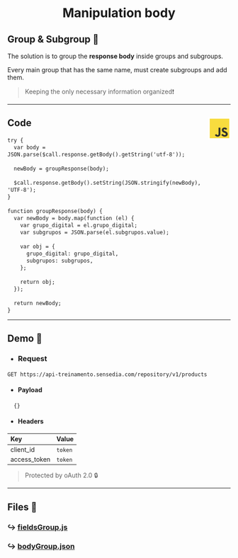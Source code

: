 <div align="center">
  <h1>
    <strong> Manipulation body </strong>
  </h1>
</div>

<div>
  
  <h2> Group & Subgroup 📑 </h2> 
  
  <p>
    The solution is to group the <b>response body</b> inside groups and subgroups.
  </p>

  <p>
    Every main group that has the same name, must create subgroups and add them.
  </p>

  > Keeping the only necessary information organized❗ 
</div>

---

<div>
  <img src="../others/js-icon.png" alt="Javascript Icon" align="right" width="50px" height="50px">

  ## Code

  ```
  try {
    var body = JSON.parse($call.response.getBody().getString('utf-8'));

    newBody = groupResponse(body);

    $call.response.getBody().setString(JSON.stringify(newBody), 'UTF-8');
  }

  function groupResponse(body) {
    var newBody = body.map(function (el) {
      var grupo_digital = el.grupo_digital;
      var subgrupos = JSON.parse(el.subgrupos.value);

      var obj = {
        grupo_digital: grupo_digital,
        subgrupos: subgrupos,
      };

      return obj;
    });

    return newBody;
  }
  ```
</div>

---

<div>

  <h2> Demo 👀 </h2> 
  
  * <h3>
      <strong> Request </strong>
    </h3>
  
  ```
  GET https://api-treinamento.sensedia.com/repository/v1/products
  ```

  * <h4>
      <strong> Payload </strong>
    </h4>

  ```
    {}
  ```

  * <h4>
      <strong> Headers </strong>
    </h4>

  | Key| Value |
  | :--- | --------- |
  | client_id | `token` |
  | access_token | `token` |

  >  Protected by oAuth 2.0 :lock:

</div>

---
## Files 📂
### :arrow_right_hook: [fieldsGroup.js][group&subgroup-js]
### :arrow_right_hook: [bodyGroup.json][bodyGroup-json]


<!--------------------------------- Files Links ------------------------------->
[group&subgroup-js]:group&subgroup/fieldsGroup.js
[bodyGroup-json]:group&subgroup/bodyGroup.json
